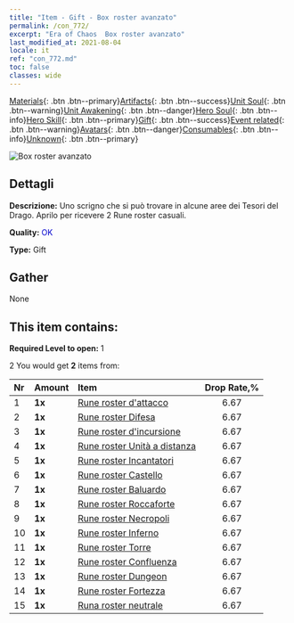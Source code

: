 ```yaml
---
title: "Item - Gift - Box roster avanzato"
permalink: /con_772/
excerpt: "Era of Chaos  Box roster avanzato"
last_modified_at: 2021-08-04
locale: it
ref: "con_772.md"
toc: false
classes: wide
---
```

 [Materials](/ItemsIT/){: .btn .btn--primary}[Artifacts](/ItemsIT/Artifacts/){: .btn .btn--success}[Unit Soul](/ItemsIT/UnitSoul/){: .btn .btn--warning}[Unit Awakening](/ItemsIT/UnitAwakening/){: .btn .btn--danger}[Hero Soul](/ItemsIT/HeroSoul/){: .btn .btn--info}[Hero Skill](/ItemsIT/HeroSkill/){: .btn .btn--primary}[Gift](/ItemsIT/Gift/){: .btn .btn--success}[Event related](/ItemsIT/Events/){: .btn .btn--warning}[Avatars](/ItemsIT/Avatars/){: .btn .btn--danger}[Consumables](/ItemsIT/Consumables/){: .btn .btn--info}[Unknown](/ItemsIT/Unknown/){: .btn .btn--primary}

 ![Box roster avanzato](/images/t/i_tujianhezi2.png)

## Dettagli
 **Descrizione:** Uno scrigno che si può trovare in alcune aree dei Tesori del Drago. Aprilo per ricevere 2 Rune roster casuali.

 **Quality:** <span style="color: #0000CD">OK</span>

 **Type:** Gift

## Gather

  None

## This item contains:

 **Required Level to open:** 1

 2 You would get **2** items  from:

  | Nr | Amount |     Item    | Drop Rate,% |
  |:---|:-------|:------------|:---------:|
  | 1 |  **1x** | [Rune roster d'attacco](/ItemsIT/con_734/) | 6.67 | 
  | 2 |  **1x** | [Rune roster Difesa](/ItemsIT/con_739/) | 6.67 | 
  | 3 |  **1x** | [Rune roster d'incursione](/ItemsIT/con_741/) | 6.67 | 
  | 4 |  **1x** | [Rune roster Unità a distanza](/ItemsIT/con_742/) | 6.67 | 
  | 5 |  **1x** | [Rune roster Incantatori](/ItemsIT/con_746/) | 6.67 | 
  | 6 |  **1x** | [Rune roster Castello](/ItemsIT/con_752/) | 6.67 | 
  | 7 |  **1x** | [Rune roster Baluardo](/ItemsIT/con_753/) | 6.67 | 
  | 8 |  **1x** | [Rune roster Roccaforte](/ItemsIT/con_754/) | 6.67 | 
  | 9 |  **1x** | [Rune roster Necropoli](/ItemsIT/con_755/) | 6.67 | 
  | 10 |  **1x** | [Rune roster Inferno](/ItemsIT/con_777/) | 6.67 | 
  | 11 |  **1x** | [Rune roster Torre](/ItemsIT/con_785/) | 6.67 | 
  | 12 |  **1x** | [Rune roster Confluenza](/ItemsIT/con_791/) | 6.67 | 
  | 13 |  **1x** | [Rune roster Dungeon](/ItemsIT/con_792/) | 6.67 | 
  | 14 |  **1x** | [Rune roster Fortezza](/ItemsIT/con_818/) | 6.67 | 
  | 15 |  **1x** | [Runa roster neutrale](/ItemsIT/con_869/) | 6.67 | 
